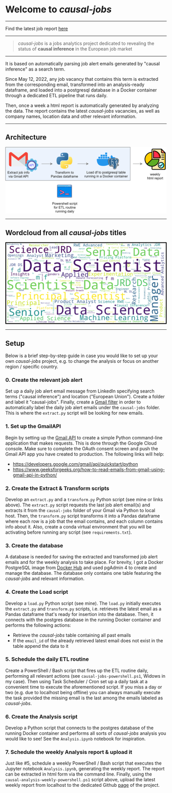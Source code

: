 # Welcome to *causal-jobs*

---

Find the latest job report [here](https://ggiannarakis.github.io/causal-jobs/)

---

> *causal-jobs* is a jobs analytics project
> dedicated to revealing the status of
> **causal inference** in the European job market

---

It is based on automatically parsing job alert
emails generated by "causal inference" as a
search term. 

Since May 12, 2022, any job vacancy
that contains this term is extracted from the
corresponding email, transformed into an
analysis-ready dataframe, and loaded into a
postgresql database in a Docker container 
through a dedicated ETL pipeline that runs daily. 

Then, once a week a html report 
is automatically generated by 
analyzing the data. The report contains
the latest *causal-jobs* vacancies, as well as
company names, location data and other
relevant information.

---

## Architecture

![](architecture-transparent.png)

---

## Wordcloud from all *causal-jobs* titles

![](causal-wordcloud.png)

---

## Setup

Below is a brief step-by-step guide in case you would like to
set up your own *causal-jobs* project, e.g. to change the analysis or
focus on another region / specific country.

### 0. Create the relevant job alert

Set up a daily job alert email message from LinkedIn
specifying search terms ("causal inference")
and location ("European Union"). Create a folder
and label it "causal-jobs". Finally, create a
[Gmail filter](https://support.google.com/a/users/answer/9308833?hl=en)
in order to automatically label the daily job alert
emails under the ```causal-jobs``` folder. This is where
the ```extract.py``` script will be looking for new
emails.


### 1. Set up the GmailAPI

Begin by setting up the 
[Gmail API](https://developers.google.com/gmail/api) 
to create a simple Python command-line application 
that makes requests. This is done through the
Google Cloud console. Make sure to complete the
OAuth consent screen and push the Gmail API app you
have created to production. The following links
will help:

- https://developers.google.com/gmail/api/quickstart/python
- https://www.geeksforgeeks.org/how-to-read-emails-from-gmail-using-gmail-api-in-python/

### 2. Create the Extract & Transform scripts

Develop an ```extract.py``` and a ```transform.py```
Python script (see mine or links above). The ```extract.py```
script requests the last job alert email(s)
and extracts it  from the ```causal-jobs``` 
folder of your Gmail via Python to local host. Then,
the ```transform.py``` script transforms it
into a Pandas dataframe where each row is a job 
that the email contains, and each column
contains info about it. Also, create a conda
virtual environment that you will be activating
before running any script (see ```requirements.txt```).

### 3. Create the database

A database is needed for saving the extracted and
transformed job alert emails and for the weekly
analysis to take place. For brevity, I
got a Docker PostgreSQL image from [Docker
Hub](https://hub.docker.com/_/postgres/) and used
pgAdmin 4 to create and manage the database. The
database only contains one table featuring the
*causal-jobs* and relevant information.

### 4. Create the Load script

Develop a ```load.py``` Python script (see mine).
The ```load.py``` initially executes the 
```extract.py``` and ```transform.py``` scripts, i.e.
retrieves the latest email as a Pandas dataframe
that's ready for insertion into the database. 
Then, it connects with the postgres database in
the running Docker container 
and performs the following actions:

* Retrieve the *causal-jobs* table containing all past emails
* If the ```email_id``` of the already retrieved latest email does not exist in the table append the data to it

### 5. Schedule the daily ETL routine

Create a PowerShell / Bash script that fires up
the ETL routine daily, performing all relevant actions
(see ```causal-jobs-powershell.ps1```, Widows in my case). Then using Task Scheduler / Cron set up a daily task
at a convenient time to execute the aforementioned script.
If you miss a day or two (e.g. due to localhost being offline)
you can always manually execute the task provided the
missing email is the last among the emails labeled
as *causal-jobs*.

### 6. Create the Analysis script

Develop a Python script that connects to the
postgres database of the running Docker container
and performs all sorts of 
*causal-jobs* analysis you would like
to see! See the ```Analysis.ipynb``` notebook 
for inspiration.

### 7. Schedule the weekly Analysis report & upload it

Just like #5, schedule a weekly PowerShell / Bash
script that executes the Jupyter notebook 
```Analysis.ipynb```, generating the weekly report.
The report can be extracted in 
html form via the command line.
Finally, using the 
```causal-analysis-weekly-powershell.ps1```
script above,
upload the latest weekly report
from localhost to the dedicated Github 
[page](https://ggiannarakis.github.io/causal-jobs/) 
of the project.
